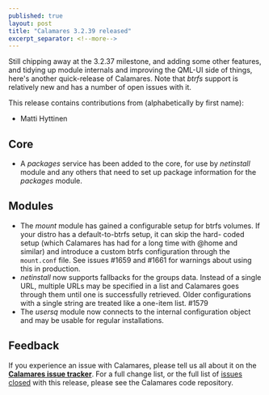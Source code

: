 ```yaml
---
published: true
layout: post
title: "Calamares 3.2.39 released"
excerpt_separator: <!--more-->
---
```


Still chipping away at the 3.2.37 milestone, and adding some other features,
and tidying up module internals and improving the QML-UI side of things,
here's another quick-release of Calamares. Note that *btrfs* support
is relatively new and has a number of open issues with it.

<!--more-->

This release contains contributions from (alphabetically by first name):
 - Matti Hyttinen

## Core ##
 - A *packages* service has been added to the core, for use by
   *netinstall* module and any others that need to set up
   package information for the *packages* module.

## Modules ##
 - The *mount* module has gained a configurable setup for btrfs volumes.
   If your distro has a default-to-btrfs setup, it can skip the hard-
   coded setup (which Calamares has had for a long time with @home
   and similar) and introduce a custom btrfs configuration through the
   `mount.conf` file. See issues #1659 and #1661 for warnings about
   using this in production.
 - *netinstall* now supports fallbacks for the groups data.
   Instead of a single URL, multiple URLs may be specified in
   a list and Calamares goes through them until one is successfully
   retrieved. Older configurations with a single string are
   treated like a one-item list. #1579
 - The *usersq* module now connects to the internal configuration
   object and may be usable for regular installations.


## Feedback ##

If you experience an issue with Calamares, please tell us all about it
on the [**Calamares issue tracker**][1]. For a full change list, or
the full list of [issues closed][2] with this release, please see the
Calamares code repository.

[1]: https://github.com/calamares/calamares/issues
[2]: https://github.com/calamares/calamares/issues?q=milestone%3Av3.2.37

